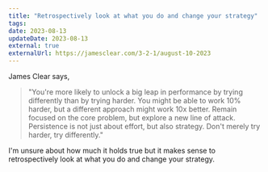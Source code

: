 ```yaml
---
title: "Retrospectively look at what you do and change your strategy"
tags:
date: 2023-08-13
updateDate: 2023-08-13
external: true
externalUrl: https://jamesclear.com/3-2-1/august-10-2023
---
```


James Clear says,

> "You're more likely to unlock a big leap in performance by trying differently than by trying harder. You might be able to work 10% harder, but a different approach might work 10x better. Remain focused on the core problem, but explore a new line of attack. Persistence is not just about effort, but also strategy. Don't merely try harder, try differently."

I'm unsure about how much it holds true but it makes sense to retrospectively look at what you do and change your strategy.
